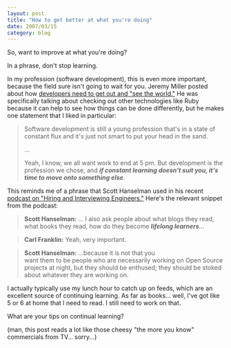 ```yaml
---
layout: post
title: "How to get better at what you're doing"
date: 2007/03/15
category: blog
---
```


So, want to improve at what you're doing? 

In a phrase, don't stop learning. 

In my profession (software development), this is even more important, because the field sure isn't going to wait for you. Jeremy Miller posted about how [developers need to get out and "see the world."](http://codebetter.com/blogs/jeremy.miller/archive/2007/03/15/More-from-the-MVP-Summit_3A00_--Go-forth-and-see-the-world_2100_.aspx) He was specifically talking about checking out other technologies like Ruby because it can help to see how things can be done differently, but he makes one statement that I liked in particular:

> Software development is still a young profession that's in a state of constant flux and it's just not smart to put your head in the sand. 
>
> ... 
>
> Yeah, I know, we all want work to end at 5 pm.  But development is the profession we chose, and <strong><em>if constant learning doesn't suit you, it's time to move onto something else</em></strong>.

This reminds me of a phrase that Scott Hanselman used in his recent [podcast on "Hiring and Interviewing Engineers."](http://www.hanselminutes.com/default.aspx?showID=69) Here's the relevant snippet from the podcast: 

> **Scott Hanselman:** ... I also ask people about what blogs they read, what books they read, how do they become ***lifelong learners***...

> **Carl Franklin:** Yeah, very important.

> **Scott Hanselman:** ...because it is not that you<br>want them to be people who are necessarily working on Open Source projects at night, but they should be enthused; they should be stoked about whatever they are working on.

I actually typically use my lunch hour to catch up on feeds, which are an excellent source of continuing learning. As far as books... well, I've got like 5 or 6 at home that I need to read. I still need to work on that. 

What are your tips on continual learning? 

(man, this post reads a lot like those cheesy "the more you know" commercials from TV... sorry...)

